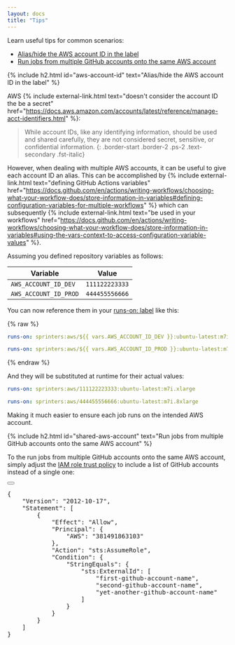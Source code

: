 ```yaml
---
layout: docs
title: "Tips"
---
```


Learn useful tips for common scenarios:

- [Alias/hide the AWS account ID in the label](#aws-account-id)
- [Run jobs from multiple GitHub accounts onto the same AWS account](#shared-aws-account)

{% include h2.html id="aws-account-id" text="Alias/hide the AWS account ID in the label" %}

AWS {% include external-link.html text="doesn't consider the account ID the be a secret" href="https://docs.aws.amazon.com/accounts/latest/reference/manage-acct-identifiers.html" %}:

> While account IDs, like any identifying information, should be used and shared carefully, they are not considered secret, sensitive, or confidential information.
{: .border-start .border-2 .ps-2 .text-secondary .fst-italic}

However, when dealing with multiple AWS accounts, it can be useful to give each account ID an alias.
This can be accomplished by {% include external-link.html text="defining GitHub Actions variables" href="https://docs.github.com/en/actions/writing-workflows/choosing-what-your-workflow-does/store-information-in-variables#defining-configuration-variables-for-multiple-workflows" %} which
can subsequently {% include external-link.html text="be used in your workflows" href="https://docs.github.com/en/actions/writing-workflows/choosing-what-your-workflow-does/store-information-in-variables#using-the-vars-context-to-access-configuration-variable-values" %}.

Assuming you defined repository variables as follows:

<div class="table-responsive">
    <table class="table table-bordered">
        <thead>
        <tr class="table-active">
            <th>Variable</th>
            <th>Value</th>
        </tr>
        </thead>
        <tbody>
        <tr>
            <td><code>AWS_ACCOUNT_ID_DEV</code></td>
            <td><code>111122223333</code></td>
        </tr>
        <tr>
            <td><code>AWS_ACCOUNT_ID_PROD</code></td>
            <td><code>444455556666</code></td>
        </tr>
        </tbody>
    </table>
</div>

You can now reference them in your [runs-on: label](/docs/label) like this:

{% raw %}
```yaml
runs-on: sprinters:aws/${{ vars.AWS_ACCOUNT_ID_DEV }}:ubuntu-latest:m7i.xlarge
```

```yaml
runs-on: sprinters:aws/${{ vars.AWS_ACCOUNT_ID_PROD }}:ubuntu-latest:m7i.8xlarge
```
{% endraw %}

And they will be substituted at runtime for their actual values:

```yaml
runs-on: sprinters:aws/111122223333:ubuntu-latest:m7i.xlarge
```

```yaml
runs-on: sprinters:aws/444455556666:ubuntu-latest:m7i.8xlarge
```

Making it much easier to ensure each job runs on the intended AWS account.

{% include h2.html id="shared-aws-account" text="Run jobs from multiple GitHub accounts onto the same AWS account" %}

To the run jobs from multiple GitHub accounts onto the same AWS account, simply adjust the [IAM role trust policy](https://github.com/sprinters-sh/sprinters/blob/main/setup/aws/sprinters-setup.yml#L26)
to include a list of GitHub accounts instead of a single one:

<div class="alert alert-info font-monospace p-0 mb-2 position-relative" role="alert">
    <button type="button" class="btn-copy" title="Copy to clipboard"><i class="bi bi-copy"></i></button>
    <pre class="mb-0 p-2 fs-7">{
    "Version": "2012-10-17",
    "Statement": [
        {
            "Effect": "Allow",
            "Principal": {
                "AWS": "381491863103"
            },
            "Action": "sts:AssumeRole",
            "Condition": {
                "StringEquals": {
                    "sts:ExternalId": [
                        "<span class="fw-bold fst-italic text-warning">first-github-account-name</span>",
                        "<span class="fw-bold fst-italic text-warning">second-github-account-name</span>",
                        "<span class="fw-bold fst-italic text-warning">yet-another-github-account-name</span>"
                    ]
                }
            }
        }
    ]
}</pre>
</div>
